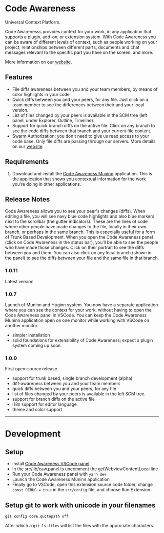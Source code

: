 # Code Awareness

Universal Context Platform.

Code Awarenesss provides context for your work, in any application that supports a plugin, add-on, or extension system. With Code Awareness you can be aware of different levels of context, such as people working on your project, relationships between different parts, documents and chat messages relevant to the specific part you have on the screen, and more.

More information on our [website](https://codeawareness.com).

## Features

- File diffs awareness between you and your team members, by means of color highlights in your code
- Quick diffs between you and your peers, for any file. Just click on a team member to see the differences between their and your local version.
- List of files changed by your peers is available in the SCM tree (left panel, under Explorer, Outline, Timeline).
- Support for quick branch diffs on the active file. Click on any branch to see the code diffs between that branch and your current file content.
- Swarm Authorization: you don't need to give us read access to your code base. Only file diffs are passing through our servers. More details on our [website](https://codeawareness.com/swarm-authentication).

## Requirements

1. Download and install the [Code Awareness Muninn](https://codeawareness.com/) application. This is the application that shows you contextual information for the work you're doing in other applications.

## Release Notes

Code Awareness allows you to see your peer's changes (diffs). When editing a file, you will see navy blue code highlights and also blue markers next to the scrollbar (the gutter indicators). These are the lines of code where other people have made changes to the file, locally in their own branch, or perhaps in the same branch. This is especially useful for a form of Trunk Based Development. When you open the Code Awareness panel (click on Code Awareness in the status bar), you'll be able to see the people who have made those changes. Click on their portrait to see the diffs between you and them. You can also click on any local branch (shown in the panel) to see the diffs between your file and the same file in that branch.

### 1.0.11

Latest version

### 1.0.7

Launch of Muninn and Huginn system. You now have a separate application where you can see the context for your work, without having to open the Code Awareness panel in VSCode. You can keep the Code Awareness Muninn application open on one monitor while working with VSCode on another monitor.

- simpler installation
- solid foundations for extensibility of Code Awareness; expect a plugin system coming up soon.

### 1.0.0

First open-source release.

- support for trunk based, single branch development (alpha)
- diff-awareness between you and your team members
- quick diffs between you and your peers, for any file
- list of files changed by your peers is available in the left SCM tree.
- support for branch diffs on the active file
- i18n support for editor language
- theme and color support

-----------------------------------------------------------------------------------------------------------

# Development

## Setup

- install [Code Awareness VSCode panel](https://github.com/CodeAwareness/cA.vscode.panel)
- in the src/lib/caw.panel.ts uncomment the getWebviewContentLocal line
- Run your Code Awareness panel with `yarn dev`
- Launch the Code Awareness Muninn application
- Finally go to VSCode, open this extension source code folder, change `const DEBUG = true` in the `src/config` file, and choose Run Extension.

## Setup git to work with unicode in your filenames

`git config core.quotepath off`

After which a `git ls-files` will list the files with the approriate characters.
